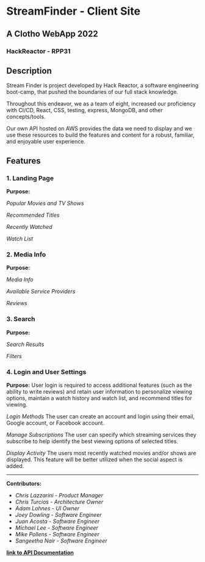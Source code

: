 # StreamFinder - Client Site
## A Clotho WebApp 2022
### HackReactor - RPP31

## Description

Stream Finder is project developed by Hack Reactor, a software engineering boot-camp, that pushed the boundaries of our full stack knowledge.

Throughout this endeavor, we as a team of eight, increased our proficiency with CI/CD, React, CSS, testing, express, MongoDB, and other concepts/tools.

Our own API hosted on AWS provides the data we need to display and we use these resources to build the features and content for a robust, familiar, and enjoyable user experience.

## Features

### 1. Landing Page

**Purpose:**

*Popular Movies and TV Shows*

*Recommended Titles*

*Recently Watched*

*Watch List*

### 2. Media Info

**Purpose:**

*Media Info*

*Available Service Providers*

*Reviews*

### 3. Search

**Purpose:**

*Search Results*

*Filters*

### 4. Login and User Settings

**Purpose:** User login is required to access additional features (such as the ability to write reviews) and retain user information to personalize viewing options, maintain a watch history and watch list, and recommend titles for viewing.

*Login Methods*
The user can create an account and login using their email, Google account, or Facebook account.

*Manage Subscriptions*
The user can specify which streaming services they subscribe to help identify the best viewing options of selected titles.

*Display Activity*
The users most recently watched movies and/or shows are displayed. This feature will be better utilized when the social aspect is added.

---
**Contributors:**
- *Chris Lazzarini - Product Manager*
- *Chris Turcios - Architecture Owner*
- *Adam Lohnes - UI Owner*
- *Joey Dowling - Software Engineer*
- *Juan Acosta - Software Engineer*
- *Michael Lee - Software Engineer*
- *Mike Pollens - Software Engineer*
- *Sangeetha Nair - Software Engineer*

**[link to API Documentation](https://github.com/rpp31-boc-clotho/boc-client/blob/master/API-Routes.md)**
